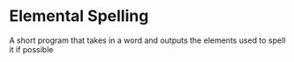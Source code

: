 Elemental Spelling
=========

A short program that takes in a word and outputs the elements used to spell it if possible
